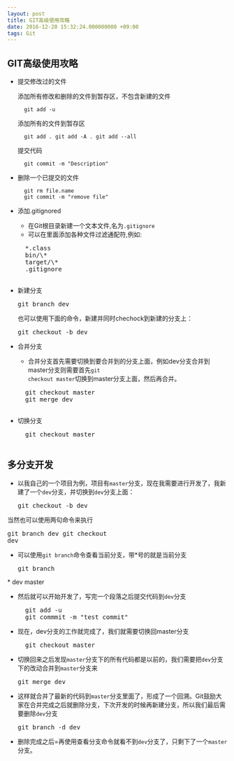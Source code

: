 ```yaml
---
layout: post
title: GIT高级使用攻略
date: 2016-12-20 15:32:24.000000000 +09:00
tags: Git
---
```


## GIT高级使用攻略

* 提交修改过的文件
	
	添加所有修改和删除的文件到暂存区，不包含新建的文件

		git add -u
		
	添加所有的文件到暂存区
	
		git add . git add -A . git add --all	
	提交代码
		
		git commit -m "Description"
		
	

* 删除一个已提交的文件
		
		git rm file.name
		git commit -m "remove file"
* 添加.gitignored
	- 在Git根目录新建一个文本文件,名为<code>.gitignore</code>
	- 可以在里面添加各种文件过滤通配符,例如:
	<pre>
	*.class
	bin/\*
	target/\*
	.gitignore
	</pre>
* 新建分支
	<pre>git branch dev</pre>
	也可以使用下面的命令，新建并同时chechock到新建的分支上：
	<pre>git checkout -b dev</pre>
* 合并分支
	- 合并分支首先需要切换到要合并到的分支上面，例如dev分支合并到master分支则需要首先<code>git checkout master</code>切换到master分支上面，然后再合并。
	<pre>
	git checkout master
	git merge dev
	</pre>
	
* 切换分支
	<pre>
	git checkout master
	</pre>

## 多分支开发
+ 以我自己的一个项目为例，项目有<code>master</code>分支，现在我需要进行开发了，我新建了一个<code>dev</code>分支，并切换到<code>dev</code>分支上面：
	<pre>git checkout -b dev</pre>
当然也可以使用两句命令来执行
	<pre>git branch dev
git checkout dev</pre>
+ 可以使用<code>git branch</code>命令查看当前分支，带*号的就是当前分支
	<pre>git branch
\* dev
master</pre>
+ 然后就可以开始开发了，写完一个段落之后提交代码到<code>dev</code>分支
	<pre>
	git add -u
	git commmit -m "test commit"</pre>
+ 现在，dev分支的工作就完成了，我们就需要切换回master分支
	<pre>
	git checkout master	</pre>
+ 切换回来之后发现<code>master</code>分支下的所有代码都是以前的，我们需要把<code>dev</code>分支下的改动合并到<code>master</code>分支来
	<pre>git merge dev</pre>
+ 这样就合并了最新的代码到<code>master</code>分支里面了，形成了一个回溯。Git鼓励大家在合并完成之后就删除分支，下次开发的时候再新建分支，所以我们最后需要删除<code>dev</code>分支
	<pre>git branch -d dev</pre>	
+ 删除完成之后=再使用查看分支命令就看不到<code>dev</code>分支了，只剩下了一个<code>master</code>分支。